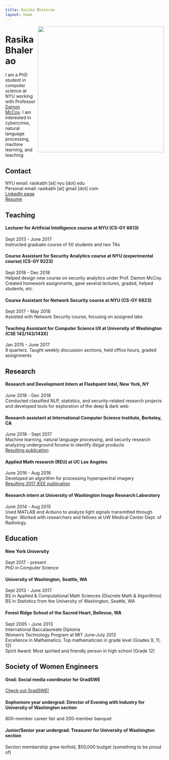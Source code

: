 ```yaml
---
title: Rasika Bhalerao
layout: home
---
```


<a href="url"><img src="https://github.com/rasikabh/rasikabh.github.io/blob/master/bhalerao.jpg?raw=true" align="right" height="400" ></a>

# Rasika Bhalerao

I am a PhD student in computer science at NYU working with Professor [Damon McCoy](http://damonmccoy.com). 
I am interested in cybercrime, natural language processing, machine learning, and teaching.

## Contact
NYU email: rasikabh [at] nyu [dot] edu  
Personal email: rasikabh [at] gmail [dot] com  
[LinkedIn page](https://www.linkedin.com/in/rasika-bhalerao-8a827188)  
[Resume](https://drive.google.com/file/d/1h_ZbhhuRRcVPSLuSCOy5YDEDEkWsC_uR/view?usp=sharing)

## Teaching
#### Lecturer for Artificial Intelligence course at NYU (CS-GY 6613)
Sept 2013 - June 2017  
Instructed graduate course of 50 students and two TAs
#### Course Assistant for Security Analytics course at NYU (experimental course) (CS-GY 9223)
Sept 2018 - Dec 2018  
Helped design new course on security analytics under Prof. Damon McCoy. Created homework assignments, gave several lectures, graded, helped students, etc.
#### Course Assistant for Network Security course at NYU (CS-GY 6823)
Sept 2017 - May 2018  
Assisted with Network Security course, focusing on assigned labs
#### Teaching Assistant for Computer Science I/II at University of Washington (CSE 142/143/143X)
Jan 2015 - June 2017  
9 quarters. Taught weekly discussion sections, held office hours, graded assignments

## Research
#### Research and Development Intern at Flashpoint Intel, New York, NY
June 2018 - Dec 2018  
Conducted classified NLP, statistics, and security-related research projects and developed tools for exploration of the deep & dark web
#### Research assistant at International Computer Science Institute, Berkeley, CA
June 2018 - Sept 2017  
Machine learning, natural language processing, and security research analyzing underground forums to identify illegal products  
[Resulting publication](https://arxiv.org/abs/1812.00381)
#### Applied Math research (REU) at UC Los Angeles
June 2016 - Aug 2016  
Developed an algorithm for processing hyperspectral imagery  
[Resulting 2017 IEEE publication](https://ieeexplore.ieee.org/document/7953347)
#### Research intern at University of Washington Image Research Laboratory
June 2014 - Aug 2015  
Used MATLAB and Arduino to analyze light signals transmitted through finger. Worked with researchers and fellows at UW Medical Center Dept. of Radiology.

## Education
#### New York University
Sept 2017 - present  
PhD in Computer Science
#### University of Washington, Seattle, WA
Sept 2013 - June 2017  
BS in Applied & Computational Math Sciences (Discrete Math & Algorithms)  
BS in Statistics from the University of Washington, Seattle, WA
#### Forest Ridge School of the Sacred Heart, Bellevue, WA
Sept 2005 - June 2013  
International Baccalaureate Diploma  
Women’s Technology Program at MIT June-July 2012  
Excellence in Mathematics: Top mathematician in grade level (Grades 9, 11, 12)  
Spirit Award: Most spirited and friendly person in high school (Grade 12)

## Society of Women Engineers
#### Grad: Social media coordinator for GradSWE
[Check out GradSWE!](http://gradswe.swe.org/joinfollowcontact-us.html)
#### Sophomore year undergrad: Director of Evening with Industry for University of Washington section
800-member career fair and 200-member banquet
#### Junior/Senior year undergrad: Treasurer for University of Washington section
Section membership grew tenfold, $50,000 budget (something to be proud of)
